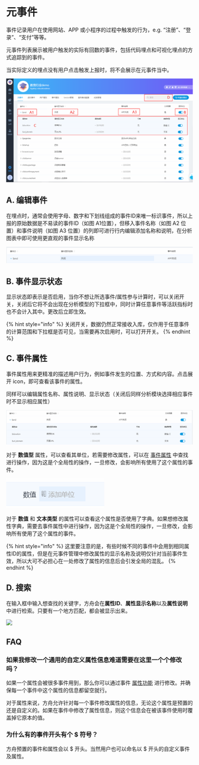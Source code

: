 # 元事件

事件记录用户在使用网站、APP 或小程序的过程中触发的行为，e.g. “注册”、“登录”、“支付”等等。

元事件列表展示被用户触发的实际有回数的事件，包括代码埋点和可视化埋点的方式追踪到的事件。

当实际定义的埋点没有用户点击触发上报时，将不会展示在元事件当中。

![](../../../.gitbook/assets/image%20%2824%29.png)

## A. 编辑事件

在埋点时，通常会使用字母、数字和下划线组成的事件ID来唯一标识事件，所以上报的原始数据是不易读的事件ID（如图 A1位置），但移入事件名称（如图 A2 位置）和事件说明（如图 A3 位置）的列即可进行行内编辑添加名称和说明，在分析图表中即可使用更直观的事件显示名称

![](../../../.gitbook/assets/image%20%2885%29.png)

## B. 事件显示状态

显示状态即表示是否启用，当你不想让所选事件/属性参与计算时，可以关闭开关，关闭后它将不会出现在分析模型的下拉框中，同时计算任意事件等活跃指标时也不会计入其中。更改后立即生效。

{% hint style="info" %}
关闭开关，数据仍然正常接收入库，仅作用于任意事件的计算范围和下拉框是否可见，当需要再次启用时，可以打开开关。
{% endhint %}

## C. 事件属性

事件属性用来更精准的描述用户行为，例如事件发生的位置、方式和内容。点击展开 icon，即可查看该事件的属性。

同样可以编辑属性名称、属性说明、显示状态（关闭后同样分析模块选择相应事件时不显示相应属性）

![](../../../.gitbook/assets/image%20%2853%29.png)

对于 **数值型** 属性，可以查看其单位，若需要修改属性，可以在 [事件属性](event-properties.md) 中查找进行操作，因为这是个全局性的操作，一旦修改，会影响所有使用了这个属性的事件。

![](../../../.gitbook/assets/image%20%2840%29.png)

对于 **数值** 和 **文本类型** 的属性可以查看这个属性是否使用了字典。如果想修改属性字典，需要去事件属性中进行操作，因为这是个全局性的操作，一旦修改，会影响所有使用了这个属性的事件。

{% hint style="info" %}
这里要注意的是，有些时候不同的事件中会用到相同属性ID的属性，但是在元事件管理中修改属性的显示名称及说明仅针对当前事件生效，所以大可不必担心在一处修改了属性的信息后会引发全局的混乱。
{% endhint %}

## D. 搜索

在输入框中输入想查找的关键字，方舟会在**属性ID**、**属性显示名称**以及**属性说明**中进行检索。只要有一个地方匹配，都会被显示出来。

![ ](https://imguserradar.analysys.cn/fangzhou/img/2018/08/201808121516085877.png)

## FAQ

### 如果我修改一个通用的自定义属性信息难道需要在这里一个个修改吗？

如果一个属性会被很多事件用到，那么你可以通过事件 [属性功能](event-properties.md) 进行修改。并确保每一个事件中这个属性的信息都留空就行。

对于属性来说，方舟允许针对每一个事件修改属性的信息，无论这个属性是预置的还是自定义的。如果在事件中修改了属性信息，则这个信息会在被该事件使用时覆盖掉它原本的值。

### 为什么有的事件开头有个 $ 符号？

方舟预置的事件和属性会以 $ 开头。当然用户也可以命名以 $ 开头的自定义事件及属性。

